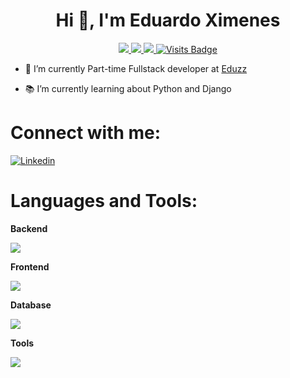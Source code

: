 
<h1 align="center">Hi 👋, I'm Eduardo Ximenes</h1>
<p align="center">
  <a href="https://www.linkedin.com/in/eduardoximenes/">
    <img src="https://camo.githubusercontent.com/e8dbf62a04af86d46001864cd22338d8a8474486a0e976ec695580027c373c79/68747470733a2f2f696d672e736869656c64732e696f2f62616467652f6c696e6b6564696e2d2532333030373742352e7376673f267374796c653d666f722d7468652d6261646765266c6f676f3d6c696e6b6564696e266c6f676f436f6c6f723d7768697465" data-canonical-src="https://img.shields.io/badge/linkedin-%230077B5.svg?&amp;style=for-the-badge&amp;logo=linkedin&amp;logoColor=white" style="max-width: 100%;">
  </a>
  
  <a href="https://www.twitter.com/">
    <img src="https://web.archive.org/web/20240101133540im_/https://camo.githubusercontent.com/e97449103b99db365dca0ff65af4a8b068a831136dc0a156239a71dff4223dba/68747470733a2f2f696d672e736869656c64732e696f2f62616467652f747769747465722d2532333144413146322e7376673f267374796c653d666f722d7468652d6261646765266c6f676f3d74776974746572266c6f676f436f6c6f723d7768697465" data-canonical-src="https://web.archive.org/web/20240101133540/https://img.shields.io/badge/twitter-%231DA1F2.svg?&amp;style=for-the-badge&amp;logo=twitter&amp;logoColor=white" style="max-width: 100%;">
  </a>
  
  <a href="mailto:eduardovximenes@gmail.com">
    <img src="https://web.archive.org/web/20240101133540im_/https://camo.githubusercontent.com/824a983e5ac82a435d1b158fba7439c4dc64fa7bdc475da7423dfbf797ed3b18/68747470733a2f2f696d672e736869656c64732e696f2f62616467652f676d61696c2d2532334545303030302e7376673f267374796c653d666f722d7468652d6261646765266c6f676f3d676d61696c266c6f676f436f6c6f723d7768697465" data-canonical-src="https://web.archive.org/web/20240101133540/https://img.shields.io/badge/gmail-%23EE0000.svg?&amp;style=for-the-badge&amp;logo=gmail&amp;logoColor=white" style="max-width: 100%;">
  </a>  
  <a
href="https://camo.githubusercontent.com/a20dba7cc4548612464419f5890cb52b71a4b22d726f73d8554d8a34ff443ff4/68747470733a2f2f6261646765732e7075666c65722e6465762f7669736974732f57657265776f6c766573303439332f57657265776f6c766573303439333f7374796c653d666f722d7468652d6261646765">
    <img src="https://camo.githubusercontent.com/a20dba7cc4548612464419f5890cb52b71a4b22d726f73d8554d8a34ff443ff4/68747470733a2f2f6261646765732e7075666c65722e6465762f7669736974732f57657265776f6c766573303439332f57657265776f6c766573303439333f7374796c653d666f722d7468652d6261646765" alt="Visits Badge" data-canonical-src="https://badges.pufler.dev/visits/Werewolves0493/eduardoximenes?style=for-the-badge" style="max-width: 100%;">
  </a>
</p>
<ul>
  <li>
    <p>🔭 I’m currently Part-time Fullstack developer at <a href="https://www.eduzz.com/pt-br"> Eduzz</a></p>
  </li>
  <li> 
    <p>📚 I’m currently learning about Python and Django</p>
  </li>
  <!--<li>
     <p>Ask me about Blockchain, NFT, EVM, PHP and Laravel </p>
  </li>-->
</ul>

<h1 align="left">Connect with me:</h1>
<p>
  <a href="https://skillicons.dev"> 
    <img align="center" src="https://skillicons.dev/icons?i=linkedin,instagram,discord" alt="Linkedin"/>
  </a>
<br>
<h1 align="left">Languages and Tools:</h1>
<p>
  <strong>Backend</strong>
</p>
<p align="left">
  <a href="https://skillicons.dev">
    <img src="https://skillicons.dev/icons?i=c,cpp,php,laravel,java,py,django" />
  </a>
</p>
<p>
  <strong>Frontend</strong>
</p>
<p align="left">
  <a href="https://skillicons.dev">
    <img src="https://skillicons.dev/icons?i=js,html,css,tailwind,alpinejs,vue" />
  </a>
</p>
<p>
  <strong>Database</strong>
</p>
<p align="left">
  <a href="https://skillicons.dev">
    <img src="https://skillicons.dev/icons?i=mysql,sqlite" />
  </a>
</p>
<p>
  <strong>Tools</strong>
</p>
<p align="left">
  <a href="https://skillicons.dev">
    <img src="https://skillicons.dev/icons?i=git,github,vscode,linux,latex,matlab,postman" />
  </a>
</p>

<br>
